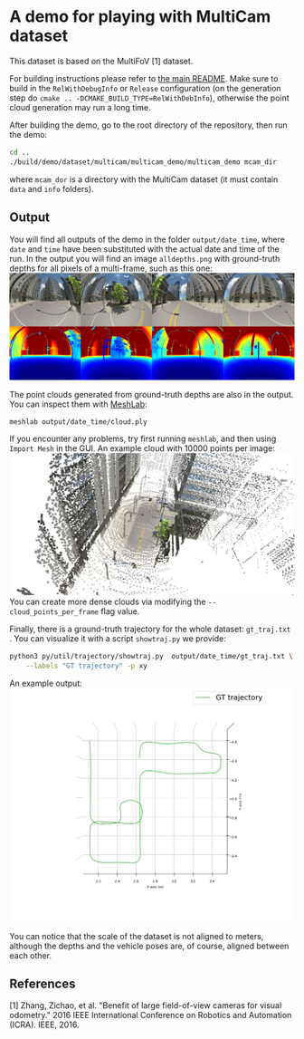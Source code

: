 # A demo for playing with MultiCam dataset

This dataset is based on the MultiFoV [1] dataset.

For building instructions please refer
to [the main README](../../../../README.md). Make sure to build in
the `RelWithDebugInfo` or `Release` configuration (on the generation step
do `cmake .. -DCMAKE_BUILD_TYPE=RelWithDebInfo`), otherwise the point cloud
generation may run a long time.

After building the demo, go to the root directory of the repository, then run
the demo:

```bash
cd ..
./build/demo/dataset/multicam/multicam_demo/multicam_demo mcam_dir
```

where `mcam_dor` is a directory with the MultiCam dataset (it must
contain `data` and `info` folders).

## Output

You will find all outputs of the demo in the folder `output/date_time`,
where `date` and `time` have been substituted with the actual date and time of
the run. In the output you will find an image `alldepths.png` with ground-truth
depths for all pixels of a multi-frame, such as this one:
![GT depths](media/frame400_depths.png)

The point clouds generated from ground-truth depths are also in the output. You
can inspect them with [MeshLab](https://www.meshlab.net):

```bash
meshlab output/date_time/cloud.ply
```

If you encounter any problems, try first running `meshlab`, and then
using `Import Mesh` in the GUI. An example cloud with 10000 points per image:
![An example cloud from LMS front](media/mcam_cloud.png)
You can create more dense clouds via modifying the `--cloud_points_per_frame`
flag value.

Finally, there is a ground-truth trajectory for the whole dataset: `gt_traj.txt`
. You can visualize it with a script `showtraj.py` we provide:

```bash
python3 py/util/trajectory/showtraj.py  output/date_time/gt_traj.txt \
    --labels "GT trajectory" -p xy
```

An example output:
![GT trajectory](media/traj.png)

You can notice that the scale of the dataset is not aligned to meters, although
the depths and the vehicle poses are, of course, aligned between each other.

## References

[1] Zhang, Zichao, et al. "Benefit of large field-of-view cameras for visual
odometry." 2016 IEEE International Conference on Robotics and Automation (ICRA).
IEEE, 2016.
